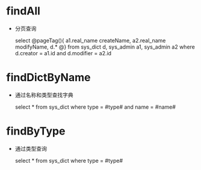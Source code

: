 findAll
===
* 分页查询

    select 
    @pageTag(){
        a1.real_name createName, a2.real_name modifyName, d.* 
    @}
    from sys_dict d, sys_admin a1, sys_admin a2
    where d.creator = a1.id
    and d.modifier = a2.id
    
findDictByName
===
* 通过名称和类型查找字典

    select * from sys_dict where type = #type# and name = #name#
    
    
findByType
===
* 通过类型查询
       
    select * from sys_dict where type = #type#